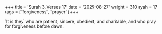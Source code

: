 +++
title = 'Surah 3, Verses 17'
date = '2025-08-27'
weight = 310
ayah = 17
tags = ["forgiveness", "prayer"]
+++

˹It is they˺ who are patient, sincere, obedient, and charitable, and who pray for forgiveness before dawn. 